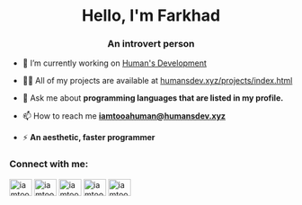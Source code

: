 <h1 align="center">Hello, I'm Farkhad</h1>
<h3 align="center">An introvert person</h3>

- 🔭 I’m currently working on [Human's Development](humansdev.xyz)

- 👨‍💻 All of my projects are available at [humansdev.xyz/projects/index.html](tyt)

- 💬 Ask me about **programming languages that are listed in my profile.**

- 📫 How to reach me **iamtooahuman@humansdev.xyz**

- ⚡ **An aesthetic, faster programmer**

<h3 align="left">Connect with me:</h3>
<p align="left">
<a href="https://codepen.io/iamtooahuman" target="blank"><img align="center" src="https://raw.githubusercontent.com/rahuldkjain/github-profile-readme-generator/master/src/images/icons/Social/codepen.svg" alt="iamtooahuman" height="30" width="40" /></a>
<a href="https://twitter.com/iamtooahuman" target="blank"><img align="center" src="https://raw.githubusercontent.com/rahuldkjain/github-profile-readme-generator/master/src/images/icons/Social/twitter.svg" alt="iamtooahuman" height="30" width="40" /></a>
<a href="https://instagram.com/iamtooahuman" target="blank"><img align="center" src="https://raw.githubusercontent.com/rahuldkjain/github-profile-readme-generator/master/src/images/icons/Social/instagram.svg" alt="iamtooahuman" height="30" width="40" /></a>
<a href="https://dribbble.com/iamtooahuman" target="blank"><img align="center" src="https://raw.githubusercontent.com/rahuldkjain/github-profile-readme-generator/master/src/images/icons/Social/dribbble.svg" alt="iamtooahuman" height="30" width="40" /></a>
<a href="https://www.youtube.com/c/iamtooahuman" target="blank"><img align="center" src="https://raw.githubusercontent.com/rahuldkjain/github-profile-readme-generator/master/src/images/icons/Social/youtube.svg" alt="iamtooahuman" height="30" width="40" /></a>
